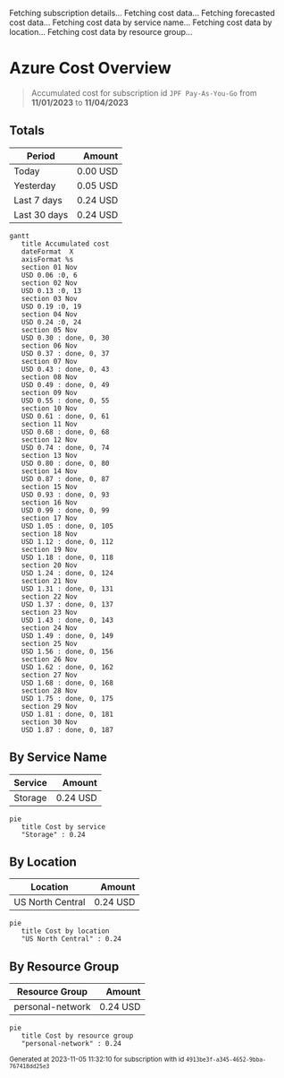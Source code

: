 Fetching subscription details...
Fetching cost data...
Fetching forecasted cost data...
Fetching cost data by service name...
Fetching cost data by location...
Fetching cost data by resource group...
# Azure Cost Overview

> Accumulated cost for subscription id `JPF Pay-As-You-Go` from **11/01/2023** to **11/04/2023**

## Totals

|Period|Amount|
|---|---:|
|Today|0.00 USD|
|Yesterday|0.05 USD|
|Last 7 days|0.24 USD|
|Last 30 days|0.24 USD|

```mermaid
gantt
   title Accumulated cost
   dateFormat  X
   axisFormat %s
   section 01 Nov
   USD 0.06 :0, 6
   section 02 Nov
   USD 0.13 :0, 13
   section 03 Nov
   USD 0.19 :0, 19
   section 04 Nov
   USD 0.24 :0, 24
   section 05 Nov
   USD 0.30 : done, 0, 30
   section 06 Nov
   USD 0.37 : done, 0, 37
   section 07 Nov
   USD 0.43 : done, 0, 43
   section 08 Nov
   USD 0.49 : done, 0, 49
   section 09 Nov
   USD 0.55 : done, 0, 55
   section 10 Nov
   USD 0.61 : done, 0, 61
   section 11 Nov
   USD 0.68 : done, 0, 68
   section 12 Nov
   USD 0.74 : done, 0, 74
   section 13 Nov
   USD 0.80 : done, 0, 80
   section 14 Nov
   USD 0.87 : done, 0, 87
   section 15 Nov
   USD 0.93 : done, 0, 93
   section 16 Nov
   USD 0.99 : done, 0, 99
   section 17 Nov
   USD 1.05 : done, 0, 105
   section 18 Nov
   USD 1.12 : done, 0, 112
   section 19 Nov
   USD 1.18 : done, 0, 118
   section 20 Nov
   USD 1.24 : done, 0, 124
   section 21 Nov
   USD 1.31 : done, 0, 131
   section 22 Nov
   USD 1.37 : done, 0, 137
   section 23 Nov
   USD 1.43 : done, 0, 143
   section 24 Nov
   USD 1.49 : done, 0, 149
   section 25 Nov
   USD 1.56 : done, 0, 156
   section 26 Nov
   USD 1.62 : done, 0, 162
   section 27 Nov
   USD 1.68 : done, 0, 168
   section 28 Nov
   USD 1.75 : done, 0, 175
   section 29 Nov
   USD 1.81 : done, 0, 181
   section 30 Nov
   USD 1.87 : done, 0, 187
```

## By Service Name

|Service|Amount|
|---|---:|
|Storage|0.24 USD|

```mermaid
pie
   title Cost by service
   "Storage" : 0.24
```

## By Location

|Location|Amount|
|---|---:|
|US North Central|0.24 USD|

```mermaid
pie
   title Cost by location
   "US North Central" : 0.24
```

## By Resource Group

|Resource Group|Amount|
|---|---:|
|personal-network|0.24 USD|

```mermaid
pie
   title Cost by resource group
   "personal-network" : 0.24
```

<sup>Generated at 2023-11-05 11:32:10 for subscription with id `4913be3f-a345-4652-9bba-767418dd25e3`</sup>
